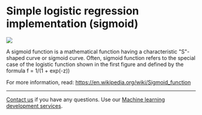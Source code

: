 # Simple logistic regression implementation (sigmoid)

![](https://upload.wikimedia.org/wikipedia/commons/f/f1/Sigmoid-function.svg)

A sigmoid function is a mathematical function having a characteristic "S"-shaped curve or sigmoid curve. Often, sigmoid function refers to the special case of the logistic function shown in the first figure and defined by the formula
f = 1/(1 + exp(-z))

For more information, read: https://en.wikipedia.org/wiki/Sigmoid_function

--------

<a href="https://adexin.com/contact-us/">Contact us</a> if you have any questions. Use our <a href="https://adexin.com/services/machine-learning-consulting/">Machine learning development services</a>.
